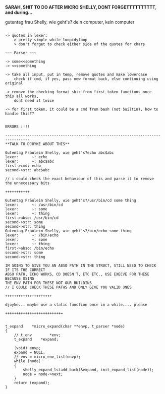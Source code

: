 **SARAH, SHIT TO DO AFTER MICRO SHELLY, DONT FORGETTTTTTTTTT, and during...**

gutentag frau Shelly, wie geht's?
dein computer, kein computer

~~~ Lexer ~~~

-> quotes in lexer: 
	> pretty simple while loopidyloop
	> don't forget to check either side of the quotes for chars

~~~ Parser ~~~

-> some<<something
-> <<something

-> take all input, put in temp, remove quotes and make lowercase
	check if cmd, if yes, pass new format back, else continuing using original

-> remove the checking format shiz from first_token functions once this all works, 
	dont need it twice

-> for first token, it could be a cmd from bash (not builtin), how to handle this??


ERRORS :!!!

---------------------------------------------------------------------------------
**TALK TO DJOYKE ABOUT THIS**

Gutentag Fräulein Shelly, wie geht's?echo abc$abc
lexer: 		~: echo
lexer: 		~: abc$abc
first->cmd: echo
second->str: abc$abc 

// i could check the exact behaviour of this and parse it to remove the unnecessary bits

+++++++++++

Gutentag Fräulein Shelly, wie geht's?/usr/bin/cd some thing
lexer: 		~: /usr/bin/cd
lexer: 		~: some
lexer: 		~: thing
first->abso: /usr/bin/cd
second->str: some
second->str: thing
Gutentag Fräulein Shelly, wie geht's?/bin/echo some thing
lexer: 		~: /bin/echo
lexer: 		~: some
lexer: 		~: thing
first->abso: /bin/echo
second->str: some
second->str: thing

IM GOING TO GIVE YOU AN ABSO PATH IN THE STRUCT, STILL NEED TO CHECK IF ITS THE CORRECT 
ABSO PATH, ECHO WORKS, CD DOESN'T, ETC ETC., USE EXECVE FOR THESE BECAUSE USING
THE ENV PATH FOR THESE NOT OUR BUILDINS
// I COULD CHECK THESE PATHS AND ONLY GIVE YOU VALID ONES

+++++++++++++++++++++

djoyke... maybe use a static function once in a while.... please

+++++++++++++++++++++++++=


t_expand	*micro_expand(char **envp, t_parser *node)
{
	// t_env	    *env;
    t_expand    *expand;

    (void) envp;
	expand = NULL;
	// env = micro_env_list(envp);
	while (node)
	{
        shelly_expand_lstadd_back(&expand, init_expand_list(node));
		node = node->next;
	}
	return (expand);
}
